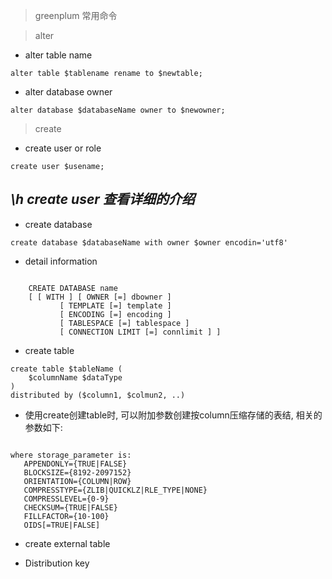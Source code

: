 > greenplum 常用命令

> alter

- alter table name 
``` shell
alter table $tablename rename to $newtable;
```

- alter database owner
``` shell
alter database $databaseName owner to $newowner;
```

> create

- create user or role
``` shell
create user $usename;
```
*\h create user 查看详细的介绍*
---

- create database 
``` shell
create database $databaseName with owner $owner encodin='utf8'
```
- detail information 
<code>
	CREATE DATABASE name
    [ [ WITH ] [ OWNER [=] dbowner ]
           [ TEMPLATE [=] template ]
           [ ENCODING [=] encoding ]
           [ TABLESPACE [=] tablespace ]
           [ CONNECTION LIMIT [=] connlimit ] ]
</code>

- create table

``` shell
create table $tableName (
	$columnName $dataType
)
distributed by ($column1, $colmun2, ..)
```

- 使用create创建table时, 可以附加参数创建按column压缩存储的表结, 相关的参数如下:
<code>
where storage_parameter is:
   APPENDONLY={TRUE|FALSE}
   BLOCKSIZE={8192-2097152}
   ORIENTATION={COLUMN|ROW}
   COMPRESSTYPE={ZLIB|QUICKLZ|RLE_TYPE|NONE}
   COMPRESSLEVEL={0-9}
   CHECKSUM={TRUE|FALSE}
   FILLFACTOR={10-100}
   OIDS[=TRUE|FALSE]
</code>


- create external table



- Distribution key 


